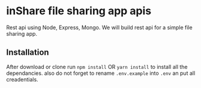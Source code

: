# inShare file sharing app apis

Rest api using Node, Express, Mongo.
We will build rest api for a simple file sharing app. 



## Installation 
After download or clone run `npm install` OR `yarn install` to install all the dependancies.
also do not forget to rename `.env.example` into `.env` an put all creadentials.
